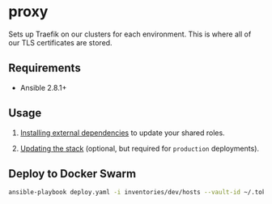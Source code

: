 # proxy
Sets up Traefik on our clusters for each environment. This is where all of our TLS certificates are stored.

## Requirements
- Ansible 2.8.1+

## Usage 
1. [Installing external dependencies](#installing-external-dependencies) to update your shared roles.

2. [Updating the stack](#updating-the-stack) (optional, but required for `production` deployments).

## Deploy to Docker Swarm
```bash
ansible-playbook deploy.yaml -i inventories/dev/hosts --vault-id ~/.tokens/master_id
```
